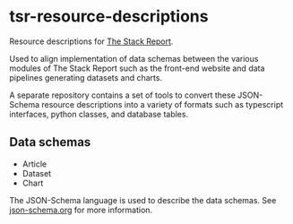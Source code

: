 # tsr-resource-descriptions

Resource descriptions for [The Stack Report](https://thestackreport.xyz).

Used to align implementation of data schemas between the various modules of The Stack Report such as the front-end website and data pipelines generating datasets and charts.

A separate repository contains a set of tools to convert these JSON-Schema resource descriptions into a variety of formats such as typescript interfaces, python classes, and database tables.

## Data schemas

- Article
- Dataset
- Chart

The JSON-Schema language is used to describe the data schemas. See [json-schema.org](http://json-schema.org/) for more information.

